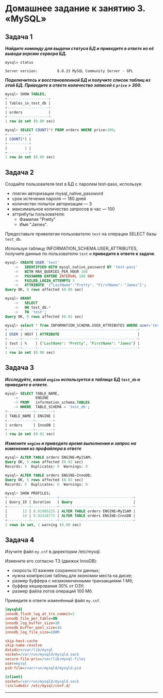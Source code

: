 # Домашнее задание к занятию 3. «MySQL»

## Задача 1

**<em>Найдите команду для выдачи статуса БД и приведите в ответе из её вывода версию сервера БД.</em>**
```
mysql> status

Server version:         8.0.33 MySQL Community Server - GPL
```

**<em>Подключитесь к восстановленной БД и получите список таблиц из этой БД. Приведите в ответе количество записей с `price` > 300.</em>**
``` sql
mysql> SHOW TABLES;
+-------------------+
| Tables_in_test_db |
+-------------------+
| orders            |
+-------------------+
1 row in set (0.00 sec)

mysql> SELECT COUNT(*) FROM orders WHERE price>300;
+----------+
| COUNT(*) |
+----------+
|        1 |
+----------+
1 row in set (0.00 sec)
```

## Задача 2

Создайте пользователя test в БД c паролем test-pass, используя:

- плагин авторизации mysql_native_password
- срок истечения пароля — 180 дней 
- количество попыток авторизации — 3 
- максимальное количество запросов в час — 100
- аттрибуты пользователя:
    - Фамилия "Pretty"
    - Имя "James".

Предоставьте привелегии пользователю `test` на операции SELECT базы `test_db`.
    
Используя таблицу INFORMATION_SCHEMA.USER_ATTRIBUTES, получите данные по пользователю `test` и 
**приведите в ответе к задаче**.

``` sql
mysql> CREATE USER 'test'
    ->   IDENTIFIED WITH mysql_native_password BY 'test-pass'
    ->   WITH MAX_QUERIES_PER_HOUR 100
    ->   PASSWORD EXPIRE INTERVAL 180 DAY
    ->   FAILED_LOGIN_ATTEMPTS 3
    ->   ATTRIBUTE '{"LastName":"Pretty", "FirstName": "James"}';
Query OK, 0 rows affected (0.00 sec)

mysql> GRANT
    ->   SELECT
    ->   ON test_db.*
    ->   TO 'test';
Query OK, 0 rows affected (0.01 sec)

mysql> select * from INFORMATION_SCHEMA.USER_ATTRIBUTES WHERE user='test';
+------+------+----------------------------------------------+
| USER | HOST | ATTRIBUTE                                    |
+------+------+----------------------------------------------+
| test | %    | {"LastName": "Pretty", "FirstName": "James"} |
+------+------+----------------------------------------------+
1 row in set (0.00 sec)
```

## Задача 3

**<em>Исследуйте, какой `engine` используется в таблице БД `test_db` и приведите в ответе.</em>**
``` sql
mysql> SELECT TABLE_NAME,
    ->        ENGINE
    -> FROM   information_schema.TABLES
    -> WHERE  TABLE_SCHEMA = 'test_db';
+------------+--------+
| TABLE_NAME | ENGINE |
+------------+--------+
| orders     | InnoDB |
+------------+--------+
1 row in set (0.01 sec)
```

**<em>Измените `engine` и приведите время выполнения и запрос на изменения из профайлера в ответе</em>**
``` sql
mysql> ALTER TABLE orders ENGINE=MyISAM;
Query OK, 5 rows affected (0.02 sec)
Records: 5  Duplicates: 0  Warnings: 0

mysql> ALTER TABLE orders ENGINE=InnoDB;
Query OK, 5 rows affected (0.02 sec)
Records: 5  Duplicates: 0  Warnings: 0

mysql> SHOW PROFILES;
+----------+------------+----------------------------------+
| Query_ID | Duration   | Query                            |
+----------+------------+----------------------------------+
|       13 | 0.01985225 | ALTER TABLE orders ENGINE=MyISAM |
|       14 | 0.02428775 | ALTER TABLE orders ENGINE=InnoDB |
+----------+------------+----------------------------------+
2 rows in set, 1 warning (0.00 sec)
```

## Задача 4 

Изучите файл `my.cnf` в директории /etc/mysql.

Измените его согласно ТЗ (движок InnoDB):

- скорость IO важнее сохранности данных;
- нужна компрессия таблиц для экономии места на диске;
- размер буффера с незакомиченными транзакциями 1 Мб;
- буффер кеширования 30% от ОЗУ;
- размер файла логов операций 100 Мб.

Приведите в ответе изменённый файл `my.cnf`.

``` ini
[mysqld]
innodb_flush_log_at_trx_commit=2
innodb_file_per_table=ON
innodb_log_buffer_size=1M
innodb_buffer_pool_size=1G
innodb_log_file_size=100M

skip-host-cache
skip-name-resolve
datadir=/var/lib/mysql
socket=/var/run/mysqld/mysqld.sock
secure-file-priv=/var/lib/mysql-files
user=mysql
pid-file=/var/run/mysqld/mysqld.pid

[client]
socket=/var/run/mysqld/mysqld.sock
!includedir /etc/mysql/conf.d/
```

---